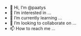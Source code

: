 - 👋 Hi, I’m @paatys
- 👀 I’m interested in ...
- 🌱 I’m currently learning ...
- 💞️ I’m looking to collaborate on ...
- 📫 How to reach me ...

<!---
paatys/paatys is a ✨ special ✨ repository because its `README.md` (this file) appears on your GitHub profile.
You can click the Preview link to take a look at your changes.
--->

